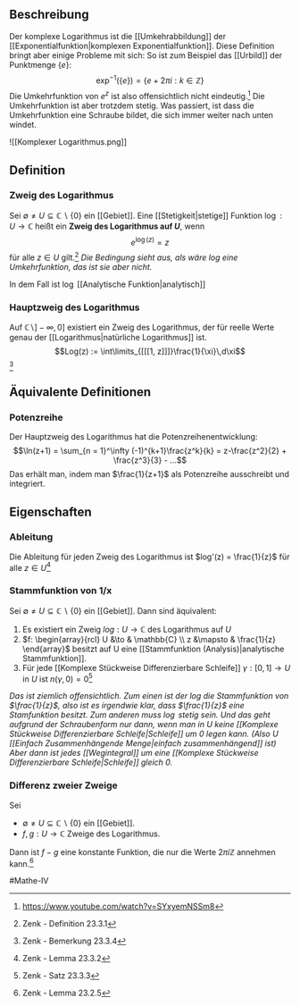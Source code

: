 ## Beschreibung
Der komplexe Logarithmus ist die [[Umkehrabbildung]] der [[Exponentialfunktion|komplexen Exponentialfunktion]].
Diese Definition bringt aber einige Probleme mit sich: So ist zum Beispiel das [[Urbild]] der Punktmenge $\{e\}$:
$$\exp^{-1}(\{e\}) = \{e + 2\pi i : k \in \mathbb{Z}\}$$ Die Umkehrfunktion von $e^z$ ist also offensichtlich nicht eindeutig.[^1] Die Umkehrfunktion ist aber trotzdem stetig. Was passiert, ist dass die Umkehrfunktion eine Schraube bildet, die sich immer weiter nach unten windet.

![[Komplexer Logarithmus.png]]

## Definition
### Zweig des Logarithmus
Sei $\emptyset \neq U \subseteq \mathbb{C} \backslash \{0\}$ ein [[Gebiet]]. 
Eine [[Stetigkeit|stetige]] Funktion $\log: U \to \mathbb{C}$ heißt ein **Zweig des Logarithmus auf $U$**, wenn
$$e^{\log(z)} = z$$ für alle $z \in U$ gilt.[^2]
*Die Bedingung sieht aus, als wäre log eine Umkehrfunktion, das ist sie aber nicht.*

In dem Fall ist $\log$ [[Analytische Funktion|analytisch]]

### Hauptzweig des Logarithmus
Auf $\mathbb{C} \backslash ]- \infty, 0]$ existiert ein Zweig des Logarithmus, der für reelle Werte genau der [[Logarithmus|natürliche Logarithmus]] ist.
$$Log(z) := \int\limits_{[[[1, z]]]}\frac{1}{\xi}\,d\xi$$[^5]

## Äquivalente Definitionen
### Potenzreihe
Der Hauptzweig des Logarithmus hat die Potenzreihenentwicklung:
$$\ln(z+1) = \sum_{n = 1}^\infty (-1)^{k+1}\frac{z^k}{k} = z-\frac{z^2}{2} + \frac{z^3}{3} - ...$$
Das erhält man, indem man $\frac{1}{z+1}$ als Potenzreihe ausschreibt und integriert.

## Eigenschaften
### Ableitung
Die Ableitung für jeden Zweig des Logarithmus ist $log'(z) = \frac{1}{z}$ für alle $z \in U$[^3]

### Stammfunktion von 1/x
Sei $\emptyset \neq U \subseteq \mathbb{C} \backslash \{0\}$ ein [[Gebiet]]. 
Dann sind äquivalent:
1. Es existiert ein Zweig $log: U \to \mathbb{C}$ des Logarithmus auf $U$
2. $f: \begin{array}{rcl} U &\to & \mathbb{C} \\ z &\mapsto & \frac{1}{z} \end{array}$ besitzt auf U eine [[Stammfunktion (Analysis)|analytische Stammfunktion]].
3. Für jede [[Komplexe Stückweise Differenzierbare Schleife]] $\gamma: [0,1] \to U$ in $U$ ist $n(\gamma, 0) = 0$[^4]

*Das ist ziemlich offensichtlich. Zum einen ist der log die Stammfunktion von $\frac{1}{z}$, also ist es irgendwie klar, dass $\frac{1}{z}$ eine Stamfunktion besitzt. Zum anderen muss $\log$ stetig sein. Und das geht aufgrund der Schraubenform nur dann, wenn man in $U$ keine [[Komplexe Stückweise Differenzierbare Schleife|Schleife]] um $0$ legen kann. (Also $U$ [[Einfach Zusammenhängende Menge|einfach zusammenhängend]] ist) Aber dann ist jedes [[Wegintegral]] um eine [[Komplexe Stückweise Differenzierbare Schleife|Schleife]] gleich $0$.*

### Differenz zweier Zweige
Sei 
- $\emptyset \neq U \subseteq \mathbb{C} \backslash \{0\}$ ein [[Gebiet]].
- $f, g: U \to \mathbb{C}$ Zweige des Logarithmus.

Dann ist $f-g$ eine konstante Funktion, die nur die Werte $2\pi i \mathbb{Z}$ annehmen kann.[^6]

#Mathe-IV 

[^1]: https://www.youtube.com/watch?v=SYxyemNSSm8
[^2]: Zenk - Definition 23.3.1
[^3]: Zenk - Lemma 23.3.2
[^4]: Zenk - Satz 23.3.3
[^5]: Zenk - Bemerkung 23.3.4
[^6]: Zenk - Lemma 23.2.5